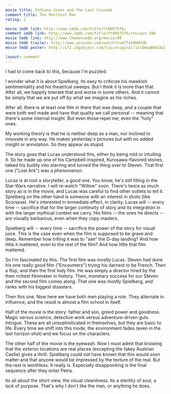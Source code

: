 ```yaml
---
movie title: Indiana Jones and the Last Crusade
comment title: The Penitent Man
rating: 2

movie imdb link: http://www.imdb.com/title/tt0097576/
comment imdb link: http://www.imdb.com/title/tt0097576/reviews-398
movie tmdb link: http://www.themoviedb.org/movie/89
movie tmdb trailer: http://www.youtube.com/watch?v=A7TaY8HWYd8
movie tmdb poster: http://cf2.imgobject.com/t/p/original/1xlQmxqKbkCb2THC9rwgr75p25B.jpg

layout: comment
---
```


I had to come back to this, because I'm puzzled.

I wonder what it is about Spielberg. Its easy to criticize his mawkish sentimentality and his theatrical sweeps. But I think it is more than that. After all, we happily tolerate that and worse in some others. And it cannot be simply that we are put off by what we imagine as his riches. 

After all, there is at least one film in there that was deep, and a couple that were both well made and have that quality we call personal -- meaning that there's some internal insight. But even those repel me; even the "holy" ones.

My working theory is that he is neither deep as a man, nor inclined to innovate in any way. He makes yesterday's pictures but with no added insight or annotation. So they appear as stupid. 

The story goes that Lucas understood this, either by being told or intuiting it. So he made up one of his Campbell-inspired, Kurosawa-flavored stories, talked his buddy into starring and turned the thing over to Steven. That first one ("Lost Ark") was a phenomenon. 

Lucas is at root a storyteller, a good one. You know, he's still filling in the Star Wars narrative. I will re-watch "Willow" soon. There's twice as much story as is in the movie, and Lucas was careful to find other outlets to tell it. Spielberg on the other hand is someone with an interest in shots (like Scorsese). He's interested in immediate effect, in clarity. Lucas will -- every time -- sacrifice that for the larger continuity of story and its integration in with the larger mythical context we carry. His films -- the ones he directs -- are visually barbarous, even when they copy masters.

Spielberg will -- every time -- sacrifice the power of the story for visual juice. This is the case even when the film is supposed to be grave and deep. Remember how trilling it was to "see" the D-day landing? And how little it mattered, even to the rest of the film? And how little that film mattered.

So I'm fascinated by this. The first film was mostly Lucas. Steven had done his one really good film ("Encounters") trying his darnest to be French. Then a flop, and then the first Indy film. He was simply a director hired by the then richest filmmaker in history. Then, monetary success for our Steven and the second film comes along. That one was mostly Spielberg, and ranks with his biggest disasters.

Then this one. Now here we have both men playing a role. They alternate in influence, and the result is almost a film school in itself.

Half of the movie is the story: father and son, greed power and goodness. Magic versus science, detective work versus adventure-driven guts. Intrigue. These are all unsophisticated in themselves, but they are basic to life. Every time we shift into this mode, the environment fades (even in the last horizon shot) and we focus on the characters.

The other half of the movie is the eyewash. Now I must admit that knowing that the exterior locations are real places (excepting the fakey Austrian Castle) gives a thrill. Spielberg could not have known that this would soon matter and that anyone would be impressed by the texture of the real. But the rest is worthless. It really is. Especially disappointing is the final sequence after they enter Petra.

Its all about the short view, the visual cleanliness. Its a sterility of soul, a lack of purpose. That's why I don't like the man, or anything he does.